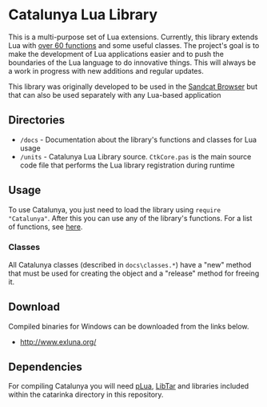 # Catalunya Lua Library

This is a multi-purpose set of Lua extensions. Currently, this library extends Lua with [over 60 functions](https://github.com/exlunaproject/catarinka/blob/master/catalunya/docs/functions.md) and some useful classes. The project's goal is to make the development of Lua applications easier and to push the boundaries of the Lua language to do innovative things. This will always be a work in progress with new additions and regular updates.

This library was originally developed to be used in the [Sandcat Browser](https://github.com/syhunt/sandcat) but that can also be used separately with any Lua-based application

## Directories

* `/docs` - Documentation about the library's functions and classes for Lua usage
* `/units` - Catalunya Lua Library source. `CtkCore.pas` is the main source code file that performs the Lua library registration during runtime

## Usage

To use Catalunya, you just need to load the library using `require "Catalunya"`. After this you can use any of the library's functions. For a list of functions, see [here](https://github.com/exlunaproject/catarinka/blob/master/lualib/docs/functions.md).

### Classes

All Catalunya classes (described in `docs\classes.*`) have a "new" method that must be used for creating the object and a "release" method for freeing it.

## Download

Compiled binaries for Windows can be downloaded from the links below.

* http://www.exluna.org/

## Dependencies

For compiling Catalunya you will need [pLua](https://github.com/exlunaproject/pLua-XE), [LibTar](http://www.destructor.de/libtar/) and libraries included within the catarinka directory in this repository.